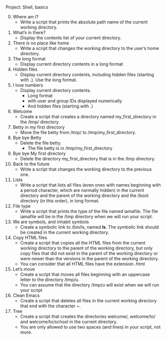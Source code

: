 Project: Shell, basics

0. Where am I? 
	- Write a script that prints the absolute path name of the current working directory.
1. What’s in there? 
	- Display the contents list of your current directory.
2. There is no place like home 
	- Write a script that changes the working directory to the user’s home directory.
3. The long format 
	- Display current directory contents in a long format
4. Hidden files 
	- Display current directory contents, including hidden files (starting with .). Use the long format.
5. I love numbers 
	- Display current directory contents.
		+ Long format
		+ with user and group IDs displayed numerically
		+ And hidden files (starting with .)
6. Welcome 
	- Create a script that creates a directory named my_first_directory in the /tmp/ directory.
7. Betty in my first directory 
	- Move the file betty from /tmp/ to /tmp/my_first_directory.
8. Bye bye Betty 
	- Delete the file betty.
		+ The file betty is in /tmp/my_first_directory
9. Bye bye My first directory 
	- Delete the directory my_first_directory that is in the /tmp directory.
10. Back to the future 
	- Write a script that changes the working directory to the previous one.
11. Lists 
	- Write a script that lists all files (even ones with names beginning with a period character, which are normally hidden) in the current directory and the parent of the working directory and the /boot directory (in this order), in long format.
12. File type 
	- Write a script that prints the type of the file named iamafile. The file iamafile will be in the /tmp directory when we will run your script.
13. We are symbols, and inhabit symbols 
	- Create a symbolic link to /bin/ls, named __ls__. The symbolic link should be created in the current working directory. 
14. Copy HTML files 
	- Create a script that copies all the HTML files from the current working directory to the parent of the working directory, but only copy files that did not exist in the parent of the working directory or were newer than the versions in the parent of the working directory.
	- You can consider that all HTML files have the extension .html
15. Let’s move 
	- Create a script that moves all files beginning with an uppercase letter to the directory /tmp/u.
	- You can assume that the directory /tmp/u will exist when we will run your script
16. Clean Emacs
	- Create a script that deletes all files in the current working directory that end with the character ~.
17. Tree 
	- Create a script that creates the directories welcome/, welcome/to/ and welcome/to/school in the current directory.
	- You are only allowed to use two spaces (and lines) in your script, not more.
